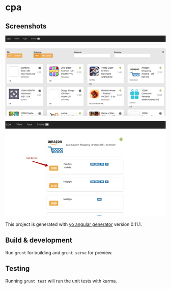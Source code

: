 # cpa

## Screenshots

![List](/app/images/screenshots/list.jpg?raw=true "")

![Offer details](/app/images/screenshots/offer-details.jpg?raw=true "")


This project is generated with [yo angular generator](https://github.com/yeoman/generator-angular)
version 0.11.1.

## Build & development

Run `grunt` for building and `grunt serve` for preview.

## Testing

Running `grunt test` will run the unit tests with karma.
